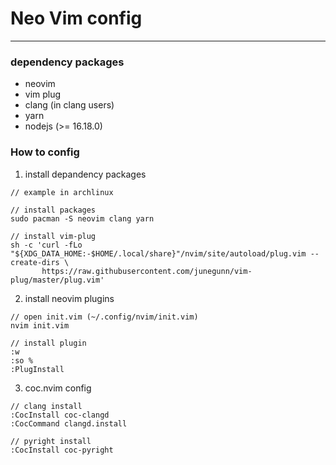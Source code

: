 # Neo Vim config
---

### dependency packages
- neovim
- vim plug
- clang (in clang users)
- yarn
- nodejs (>= 16.18.0)


### How to config

1. install depandency packages

```
// example in archlinux

// install packages
sudo pacman -S neovim clang yarn

// install vim-plug
sh -c 'curl -fLo "${XDG_DATA_HOME:-$HOME/.local/share}"/nvim/site/autoload/plug.vim --create-dirs \
       https://raw.githubusercontent.com/junegunn/vim-plug/master/plug.vim'

```

2. install neovim plugins

```
// open init.vim (~/.config/nvim/init.vim)
nvim init.vim

// install plugin
:w
:so %
:PlugInstall
```

3. coc.nvim config

```
// clang install
:CocInstall coc-clangd
:CocCommand clangd.install

// pyright install
:CocInstall coc-pyright

```
